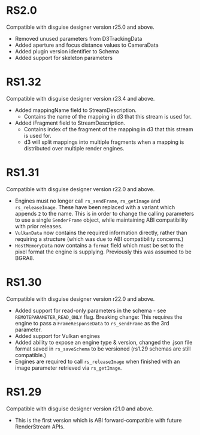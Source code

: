 # RS2.0
Compatible with disguise designer version r25.0 and above.
* Removed unused parameters from D3TrackingData
* Added aperture and focus distance values to CameraData
* Added plugin version identifier to Schema
* Added support for skeleton parameters

# RS1.32
Compatible with disguise designer version r23.4 and above.
* Added mappingName field to StreamDescription.
    * Contains the name of the mapping in d3 that this stream is used for.
* Added iFragment field to StreamDescription.
    * Contains index of the fragment of the mapping in d3 that this stream is used for.
    * d3 will split mappings into multiple fragments when a mapping is distributed over multiple render engines.
	
# RS1.31
Compatible with disguise designer version r22.0 and above.
* Engines must no longer call `rs_sendFrame`, `rs_getImage` and `rs_releaseImage`. These have been replaced with a variant which appends `2` to the name. This is in order to change the calling parameters to use a single `SenderFrame` object, while maintaining ABI compatibility with prior releases.
* `VulkanData` now contains the required information directly, rather than requiring a structure (which was due to ABI compatibility concerns.)
* `HostMemoryData` now contains a `format` field which must be set to the pixel format the engine is supplying. Previously this was assumed to be BGRA8.

# RS1.30
Compatible with disguise designer version r22.0 and above.
* Added support for read-only parameters in the schema - see `REMOTEPARAMETER_READ_ONLY` flag. Breaking change: This requires the engine to pass a `FrameResponseData` to `rs_sendFrame` as the 3rd parameter.
* Added support for Vulkan engines
* Added ability to expose an engine type & version, changed the .json file format saved in `rs_saveSchema` to be versioned (rs1.29 schemas are still compatible.)
* Engines are required to call `rs_releaseImage` when finished with an image parameter retrieved via `rs_getImage`.

# RS1.29
Compatible with disguise designer version r21.0 and above.
* This is the first version which is ABI forward-compatible with future RenderStream APIs.

